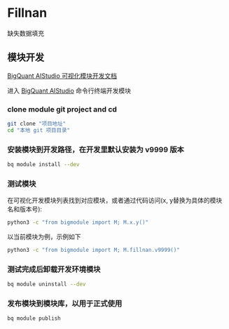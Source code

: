 
# Fillnan

缺失数据填充

## 模块开发

[BigQuant AIStudio 可视化模块开发文档](https://bigquant.com/wiki/doc/aistudio-okn4EnwWe1)

进入 [BigQuant AIStudio](https://bigquant.com/aistudio) 命令行终端开发模块

### clone module git project and cd

```bash
git clone "项目地址"
cd "本地 git 项目目录"
```

### 安装模块到开发路径，在开发里默认安装为 v9999 版本

```bash
bq module install --dev
```

### 测试模块

在可视化开发模块列表找到对应模块，或者通过代码访问(x, y替换为具体的模块名和版本号):

```bash
python3 -c "from bigmodule import M; M.x.y()"
```

以当前模块为例，示例如下

```bash
python3 -c "from bigmodule import M; M.fillnan.v9999()"
```

### 测试完成后卸载开发环境模块

```bash
bq module uninstall --dev
```

### 发布模块到模块库，以用于正式使用

```bash
bq module publish
```
